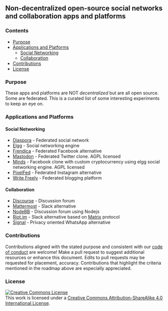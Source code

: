 ## Non-decentralized open-source social networks and collaboration apps and platforms

### Contents
* [Purpose](#purpose)
* [Applications and Platforms](#applications-and-platforms)
    * [Social Networking](#social-networking)
    * [Collaboration](#collaboration)
* [Contributions](#contributions)
* [License](#license)

### Purpose

These apps and platforms are NOT _decentralized_ but are all open source. Some are federated. This is a curated list of some interesting experiments to keep an eye on.

### Applications and Platforms

#### Social Networking

* [Diaspora](https://diasporafoundation.org/) - Federated social network
* [Elgg](https://elgg.org/) - Social networking engine
* [Frendica](https://friendi.ca/) - Federated Facebook alternative
* [Mastodon](https://joinmastodon.org/) - Federated Twitter clone. AGPL licensed
* [Minds](https://www.minds.com) - Facebook clone with custom cryptocurrency using elgg social networking engine. AGPL licensed
* [PixelFed](https://pixelfed.org/) - Federated Instagram alternative
* [Write Freely](https://writefreely.org/) - Federated blogging platform

#### Collaboration

* [Discourse](https://www.discourse.org/) - Discussion forum
* [Mattermost](https://mattermost.com/) - Slack alternative
* [NodeBB](https://nodebb.org/) - Discussion forum using Nodejs 
* [Riot.im](https://about.riot.im/) - Slack alternative based on [Matrix](https://matrix.org/) protocol
* [Signal](https://signal.org/) - Privacy oriented WhatsApp alternative

### Contributions
Contributions aligned with the stated purpose and consistent with our [code of conduct](https://www.contributor-covenant.org/version/1/4/code-of-conduct) are welcome! Make a pull request to suggest additional resources or enhance this document. Edits to pull requests may be requested for placement, accuracy. Contributions that highlight the criteria mentioned in the roadmap above are especially appreciated.


### License
<a rel="license" href="http://creativecommons.org/licenses/by-sa/4.0/"><img alt="Creative Commons License" style="border-width:0" src="https://i.creativecommons.org/l/by-sa/4.0/88x31.png" /></a><br />This work is licensed under a <a rel="license" href="http://creativecommons.org/licenses/by-sa/4.0/">Creative Commons Attribution-ShareAlike 4.0 International License</a>.